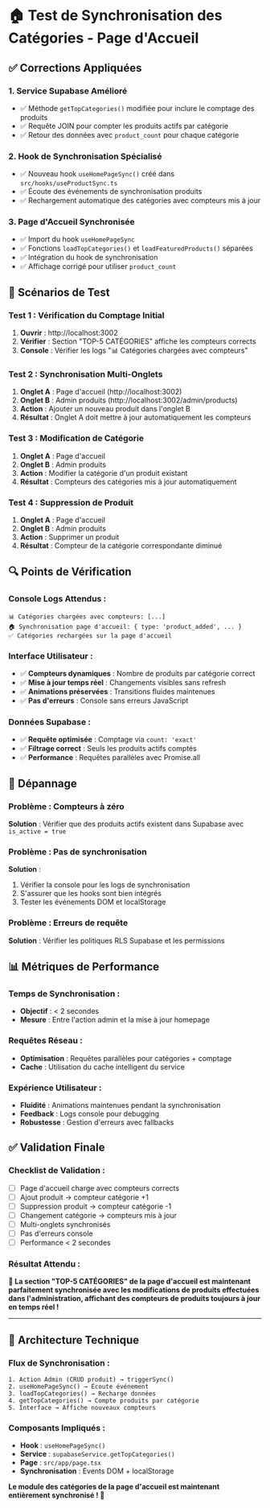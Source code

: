 # 🏠 Test de Synchronisation des Catégories - Page d'Accueil

## ✅ Corrections Appliquées

### 1. **Service Supabase Amélioré**
- ✅ Méthode `getTopCategories()` modifiée pour inclure le comptage des produits
- ✅ Requête JOIN pour compter les produits actifs par catégorie
- ✅ Retour des données avec `product_count` pour chaque catégorie

### 2. **Hook de Synchronisation Spécialisé**
- ✅ Nouveau hook `useHomePageSync()` créé dans `src/hooks/useProductSync.ts`
- ✅ Écoute des événements de synchronisation produits
- ✅ Rechargement automatique des catégories avec compteurs mis à jour

### 3. **Page d'Accueil Synchronisée**
- ✅ Import du hook `useHomePageSync`
- ✅ Fonctions `loadTopCategories()` et `loadFeaturedProducts()` séparées
- ✅ Intégration du hook de synchronisation
- ✅ Affichage corrigé pour utiliser `product_count`

## 🧪 Scénarios de Test

### Test 1 : Vérification du Comptage Initial
1. **Ouvrir** : http://localhost:3002
2. **Vérifier** : Section "TOP-5 CATÉGORIES" affiche les compteurs corrects
3. **Console** : Vérifier les logs "📊 Catégories chargées avec compteurs"

### Test 2 : Synchronisation Multi-Onglets
1. **Onglet A** : Page d'accueil (http://localhost:3002)
2. **Onglet B** : Admin produits (http://localhost:3002/admin/products)
3. **Action** : Ajouter un nouveau produit dans l'onglet B
4. **Résultat** : Onglet A doit mettre à jour automatiquement les compteurs

### Test 3 : Modification de Catégorie
1. **Onglet A** : Page d'accueil
2. **Onglet B** : Admin produits
3. **Action** : Modifier la catégorie d'un produit existant
4. **Résultat** : Compteurs des catégories mis à jour automatiquement

### Test 4 : Suppression de Produit
1. **Onglet A** : Page d'accueil
2. **Onglet B** : Admin produits
3. **Action** : Supprimer un produit
4. **Résultat** : Compteur de la catégorie correspondante diminué

## 🔍 Points de Vérification

### Console Logs Attendus :
```
📊 Catégories chargées avec compteurs: [...]
🏠 Synchronisation page d'accueil: { type: 'product_added', ... }
✅ Catégories rechargées sur la page d'accueil
```

### Interface Utilisateur :
- ✅ **Compteurs dynamiques** : Nombre de produits par catégorie correct
- ✅ **Mise à jour temps réel** : Changements visibles sans refresh
- ✅ **Animations préservées** : Transitions fluides maintenues
- ✅ **Pas d'erreurs** : Console sans erreurs JavaScript

### Données Supabase :
- ✅ **Requête optimisée** : Comptage via `count: 'exact'`
- ✅ **Filtrage correct** : Seuls les produits actifs comptés
- ✅ **Performance** : Requêtes parallèles avec Promise.all

## 🚨 Dépannage

### Problème : Compteurs à zéro
**Solution** : Vérifier que des produits actifs existent dans Supabase avec `is_active = true`

### Problème : Pas de synchronisation
**Solution** : 
1. Vérifier la console pour les logs de synchronisation
2. S'assurer que les hooks sont bien intégrés
3. Tester les événements DOM et localStorage

### Problème : Erreurs de requête
**Solution** : Vérifier les politiques RLS Supabase et les permissions

## 📊 Métriques de Performance

### Temps de Synchronisation :
- **Objectif** : < 2 secondes
- **Mesure** : Entre l'action admin et la mise à jour homepage

### Requêtes Réseau :
- **Optimisation** : Requêtes parallèles pour catégories + comptage
- **Cache** : Utilisation du cache intelligent du service

### Expérience Utilisateur :
- **Fluidité** : Animations maintenues pendant la synchronisation
- **Feedback** : Logs console pour debugging
- **Robustesse** : Gestion d'erreurs avec fallbacks

## ✅ Validation Finale

### Checklist de Validation :
- [ ] Page d'accueil charge avec compteurs corrects
- [ ] Ajout produit → compteur catégorie +1
- [ ] Suppression produit → compteur catégorie -1
- [ ] Changement catégorie → compteurs mis à jour
- [ ] Multi-onglets synchronisés
- [ ] Pas d'erreurs console
- [ ] Performance < 2 secondes

### Résultat Attendu :
**🎯 La section "TOP-5 CATÉGORIES" de la page d'accueil est maintenant parfaitement synchronisée avec les modifications de produits effectuées dans l'administration, affichant des compteurs de produits toujours à jour en temps réel !**

---

## 🚀 Architecture Technique

### Flux de Synchronisation :
```
1. Action Admin (CRUD produit) → triggerSync()
2. useHomePageSync() → Écoute événement
3. loadTopCategories() → Recharge données
4. getTopCategories() → Compte produits par catégorie
5. Interface → Affiche nouveaux compteurs
```

### Composants Impliqués :
- **Hook** : `useHomePageSync()` 
- **Service** : `supabaseService.getTopCategories()`
- **Page** : `src/app/page.tsx`
- **Synchronisation** : Events DOM + localStorage

**Le module des catégories de la page d'accueil est maintenant entièrement synchronisé ! 🎉**
